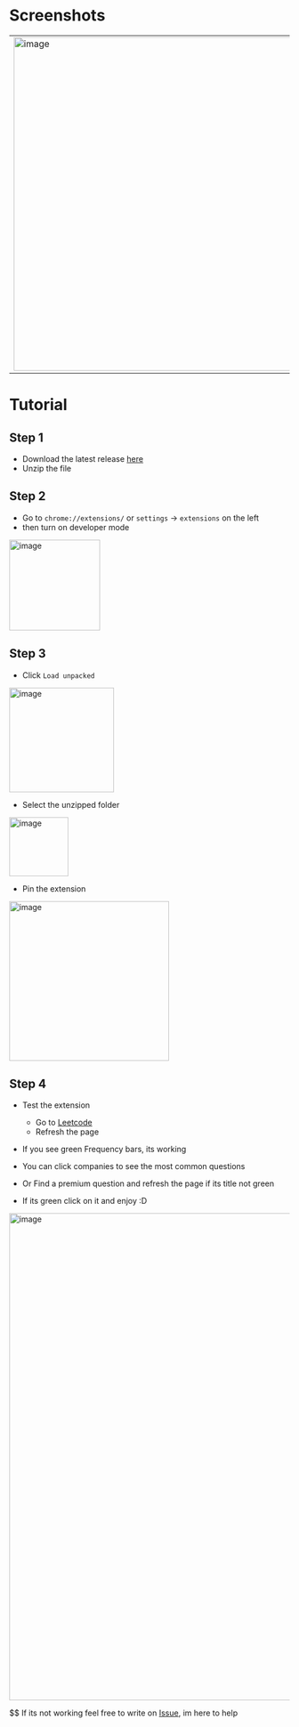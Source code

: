 # Screenshots

<table>
        <tr>
            <td><img width="600" alt="image" src="https://github.com/31b4/Leetcode-Premium-Bypass/assets/75566095/e8cff7af-5fe1-45a6-b95a-809212f87116"></td>
            <td><img width="600" alt="image" src="https://github.com/31b4/Leetcode-Premium-Bypass/assets/75566095/29ffa958-21a5-410b-9c59-c129ef4faae2"></td>
        </tr>
    </table>

# Tutorial

## Step 1

- Download the latest release [here](https://github.com/31b4/Leetcode-Premium-Bypass/releases/latest)
- Unzip the file

  
## Step 2

- Go to `chrome://extensions/` or  `settings` -> `extensions` on the left
- then turn on developer mode
<img width="163" alt="image" src="https://github.com/31b4/Leetcode-Premium-Bypass/assets/75566095/951ffb80-fa25-43ad-a211-d0bdf250606f">
 

## Step 3

- Click `Load unpacked`
<img width="188" alt="image" src="https://github.com/31b4/Leetcode-Premium-Bypass/assets/75566095/3732c9af-b928-46d2-89a0-e0be17c46169">

- Select the unzipped folder
<img width="106" alt="image" src="https://github.com/31b4/Leetcode-Premium-Bypass/assets/75566095/d55e46a0-510e-4090-9844-321a07e99154">

- Pin the extension
<img width="287" alt="image" src="https://github.com/31b4/Leetcode-Premium-Bypass/assets/75566095/10e90bb9-a124-4d85-8926-bf1c30616958">


## Step 4

- Test the extension
  - Go to [Leetcode](https://leetcode.com/problemset/all/)
  - Refresh the page

- If you see green Frequency bars, its working
- You can click companies to see the most common questions
- Or Find a premium question and refresh the page if its title not green
- If its green click on it and enjoy :D
<img width="876" alt="image" src="https://github.com/31b4/Leetcode-Premium-Bypass/assets/75566095/e4d41e19-af43-4c3c-9476-256a5ab7e159">

$$ If its not working feel free to write on [Issue](https://github.com/31b4/Leetcode-Premium-Bypass/issues), im here to help
